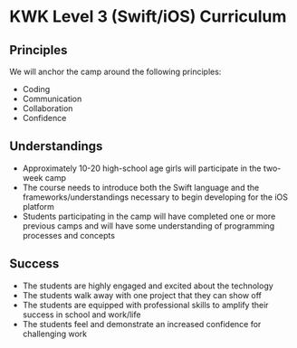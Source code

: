 # KWK Level 3 (Swift/iOS) Curriculum

## Principles

We will anchor the camp around the following principles:

* Coding
* Communication
* Collaboration
* Confidence

## Understandings

* Approximately 10-20 high-school age girls will participate in the two-week camp
* The course needs to introduce both the Swift language and the frameworks/understandings necessary to begin developing for the iOS platform
* Students participating in the camp will have completed one or more previous camps and will have some understanding of programming processes and concepts

## Success

* The students are highly engaged and excited about the technology
* The students walk away with one project that they can show off
* The students are equipped with professional skills to amplify their success in school and work/life
* The students feel and demonstrate an increased confidence for challenging work
